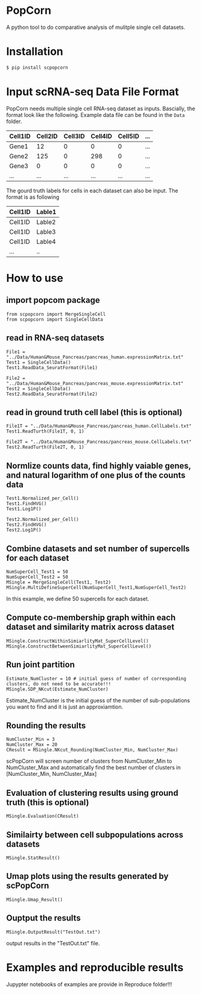 # PopCorn
A python tool to do comparative analysis of mulitple single cell datasets.

# Installation
```bash
$ pip install scpopcorn
```

# Input scRNA-seq Data File Format
PopCorn needs multiple single cell RNA-seq dataset as inputs. Bascially, the format look like the following. Example data file can be found in the ```Data``` folder.

| Cell1ID | Cell2ID | Cell3ID | Cell4ID | Cell5ID  | ... |
|----|--------|--------|--------|---------|-----|
| Gene1 | 12 | 0 | 0 | 0 | ... |
| Gene2 | 125 | 0 | 298 | 0  | ... |
| Gene3 | 0 | 0| 0 | 0  | ... |
|...    |...|...|...|...|...|

The gourd truth labels for cells in each dataset can also be input. The format is as following

| Cell1ID | Lable1 |
|----|--------|
| Cell1ID | Lable2 |
| Cell1ID | Lable3 |
| Cell1ID | Lable4 |
|...    |..


# How to use

## import popcom package
```
from scpopcorn import MergeSingleCell
from scpopcorn import SingleCellData
```

## read in RNA-seq datasets
```
File1 = "../Data/Human&Mouse_Pancreas/pancreas_human.expressionMatrix.txt"
Test1 = SingleCellData()
Test1.ReadData_SeuratFormat(File1)

File2 = "../Data/Human&Mouse_Pancreas/pancreas_mouse.expressionMatrix.txt"
Test2 = SingleCellData()
Test2.ReadData_SeuratFormat(File2)
```

## read in ground truth cell label (this is optional)
```
File1T = "../Data/Human&Mouse_Pancreas/pancreas_human.CellLabels.txt"
Test1.ReadTurth(File1T, 0, 1)

File2T = "../Data/Human&Mouse_Pancreas/pancreas_mouse.CellLabels.txt"
Test2.ReadTurth(File2T, 0, 1)
```

## Normlize counts data, find highly vaiable genes, and natural logarithm of one plus of the counts data
```
Test1.Normalized_per_Cell()
Test1.FindHVG()
Test1.Log1P()

Test2.Normalized_per_Cell()
Test2.FindHVG()
Test2.Log1P()
```

## Combine datasets and set number of supercells for each dataset
```
NumSuperCell_Test1 = 50
NumSuperCell_Test2 = 50
MSingle = MergeSingleCell(Test1, Test2)
MSingle.MultiDefineSuperCell(NumSuperCell_Test1,NumSuperCell_Test2)
```
In this example, we define 50 supercells for each dataset.

## Compute co-membership graph within each dataset and similarity matrix across dataset
```
MSingle.ConstructWithinSimiarlityMat_SuperCellLevel()
MSingle.ConstructBetweenSimiarlityMat_SuperCellLevel()
```

## Run joint partition 
```
Estimate_NumCluster = 10 # initial guess of number of corresponding clusters, do not need to be accurate!!!
MSingle.SDP_NKcut(Estimate_NumCluster)
```
Estimate_NumCluster is the initial guess of the number of sub-populations you want to find and it is just an approxiamtion.

## Rounding the results
```
NumCluster_Min = 3 
NumCluster_Max = 20
CResult = MSingle.NKcut_Rounding(NumCluster_Min, NumCluster_Max)
```
scPopCorn will screen number of clusters from NumCluster_Min to NumCluster_Max and automatically find the best number of clusters in [NumCluster_Min, NumCluster_Max]

## Evaluation of clustering results using ground truth (this is optional)
```
MSingle.Evaluation(CResult)
```

## Similairty between cell subpopulations across datasets
```
MSingle.StatResult()
```

## Umap plots using the results generated by scPopCorn
```
MSingle.Umap_Result()
```

## Ouptput the results
```
MSingle.OutputResult("TestOut.txt")
```
output results in the "TestOut.txt" file.


# Examples and reproducible results 
Jupypter notebooks of examples are provide in Reproduce folder!!!

